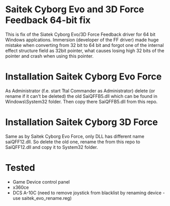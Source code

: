 # Saitek Cyborg Evo and 3D Force Feedback 64-bit fix

This is fix of the Siatek Cyborg Evo/3D Force Feedback driver for 64 bit Windows applcations.
Immersion (developer of the FF driver) made huge mistake when converting from 32 bit to 64 bit and forgot one of the internal effect structure field as 32bit pointer, what causes losing high 32 bits of the pointer and crash when using this pointer.

# Installation Saitek Cyborg Evo Force
As Administrator (f.e. start Ttal Commander as Administrator) delete (or rename if it can't be deleted) the old SaiQFFB5.dll which can be found in Windows\System32 folder. Then copy there SaiQFFB5.dll from this repo.

# Installation Saitek Cyborg 3D Force
Same as by Saitek Cyborg Evo Force, only DLL has different name saiQFF12.dll. So delete the old one, rename the from this repo to SaiQFF12.dll and copy it to System32 folder.

# Tested 
- Game Device control panel
- x360ce
- DCS A-10C (need to remove joystick from blacklist by renaming device - use saitek_evo_rename.reg)

